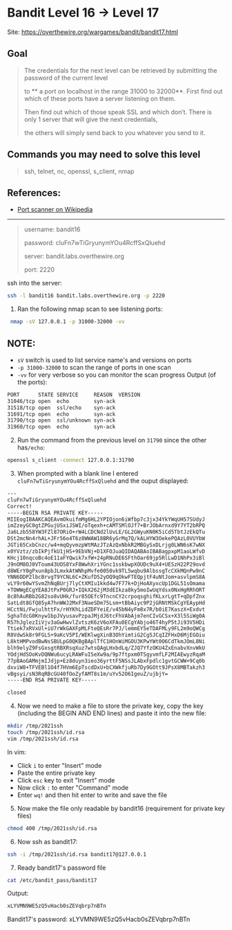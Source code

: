 # Bandit Level 16 → Level 17

Site: https://overthewire.org/wargames/bandit/bandit17.html
## Goal
> The credentials for the next level can be retrieved by submitting the password of the current level 
> 
> to ** a port on localhost in the range 31000 to 32000**. First find out which of these ports have a server listening on them. 
> 
> Then find out which of those speak SSL and which don’t. There is only 1 server that will give the next credentials, 
> 
> the others will simply send back to you whatever you send to it.

## Commands you may need to solve this level
> ssh, telnet, nc, openssl, s_client, nmap

## References:
* [Port scanner on Wikipedia](https://en.wikipedia.org/wiki/Port_scanner)

-----------------

> username: bandit16
>
> password: cluFn7wTiGryunymYOu4RcffSxQluehd
>
> server: bandit.labs.overthewire.org
>
> port: 2220

ssh into the server:
```bash
ssh -l bandit16 bandit.labs.overthewire.org -p 2220
```

1. Ran the following nmap scan to see listening ports:
```bash
 nmap -sV 127.0.0.1 -p 31000-32000 -vv
```
## NOTE:
* `sV` switch is used to list service name's and versions on ports
* `-p 31000-32000` to scan the range of ports in one scan
* `-vv` for very verbose so you can monitor the scan progress
Output (of the ports):
```bash
PORT      STATE SERVICE     REASON  VERSION
31046/tcp open  echo        syn-ack
31518/tcp open  ssl/echo    syn-ack
31691/tcp open  echo        syn-ack
31790/tcp open  ssl/unknown syn-ack
31960/tcp open  echo        syn-ack
```
2. Run the command from the previous level on `31790` since the other has`/echo`:
```bash
openssl s_client -connect 127.0.0.1:31790
```
3. When prompted with a blank line I entered `cluFn7wTiGryunymYOu4RcffSxQluehd` and the ouput displayed:
```bash
---
cluFn7wTiGryunymYOu4RcffSxQluehd
Correct!
-----BEGIN RSA PRIVATE KEY-----
MIIEogIBAAKCAQEAvmOkuifmMg6HL2YPIOjon6iWfbp7c3jx34YkYWqUH57SUdyJ
imZzeyGC0gtZPGujUSxiJSWI/oTqexh+cAMTSMlOJf7+BrJObArnxd9Y7YT2bRPQ
Ja6Lzb558YW3FZl87ORiO+rW4LCDCNd2lUvLE/GL2GWyuKN0K5iCd5TbtJzEkQTu
DSt2mcNn4rhAL+JFr56o4T6z8WWAW18BR6yGrMq7Q/kALHYW3OekePQAzL0VUYbW
JGTi65CxbCnzc/w4+mqQyvmzpWtMAzJTzAzQxNbkR2MBGySxDLrjg0LWN6sK7wNX
x0YVztz/zbIkPjfkU1jHS+9EbVNj+D1XFOJuaQIDAQABAoIBABagpxpM1aoLWfvD
KHcj10nqcoBc4oE11aFYQwik7xfW+24pRNuDE6SFthOar69jp5RlLwD1NhPx3iBl
J9nOM8OJ0VToum43UOS8YxF8WwhXriYGnc1sskbwpXOUDc9uX4+UESzH22P29ovd
d8WErY0gPxun8pbJLmxkAtWNhpMvfe0050vk9TL5wqbu9AlbssgTcCXkMQnPw9nC
YNN6DDP2lbcBrvgT9YCNL6C+ZKufD52yOQ9qOkwFTEQpjtF4uNtJom+asvlpmS8A
vLY9r60wYSvmZhNqBUrj7lyCtXMIu1kkd4w7F77k+DjHoAXyxcUp1DGL51sOmama
+TOWWgECgYEA8JtPxP0GRJ+IQkX262jM3dEIkza8ky5moIwUqYdsx0NxHgRRhORT
8c8hAuRBb2G82so8vUHk/fur85OEfc9TncnCY2crpoqsghifKLxrLgtT+qDpfZnx
SatLdt8GfQ85yA7hnWWJ2MxF3NaeSDm75Lsm+tBbAiyc9P2jGRNtMSkCgYEAypHd
HCctNi/FwjulhttFx/rHYKhLidZDFYeiE/v45bN4yFm8x7R/b0iE7KaszX+Exdvt
SghaTdcG0Knyw1bpJVyusavPzpaJMjdJ6tcFhVAbAjm7enCIvGCSx+X3l5SiWg0A
R57hJglezIiVjv3aGwHwvlZvtszK6zV6oXFAu0ECgYAbjo46T4hyP5tJi93V5HDi
Ttiek7xRVxUl+iU7rWkGAXFpMLFteQEsRr7PJ/lemmEY5eTDAFMLy9FL2m9oQWCg
R8VdwSk8r9FGLS+9aKcV5PI/WEKlwgXinB3OhYimtiG2Cg5JCqIZFHxD6MjEGOiu
L8ktHMPvodBwNsSBULpG0QKBgBAplTfC1HOnWiMGOU3KPwYWt0O6CdTkmJOmL8Ni
blh9elyZ9FsGxsgtRBXRsqXuz7wtsQAgLHxbdLq/ZJQ7YfzOKU4ZxEnabvXnvWkU
YOdjHdSOoKvDQNWu6ucyLRAWFuISeXw9a/9p7ftpxm0TSgyvmfLF2MIAEwyzRqaM
77pBAoGAMmjmIJdjp+Ez8duyn3ieo36yrttF5NSsJLAbxFpdlc1gvtGCWW+9Cq0b
dxviW8+TFVEBl1O4f7HVm6EpTscdDxU+bCXWkfjuRb7Dy9GOtt9JPsX8MBTakzh3
vBgsyi/sN3RqRBcGU40fOoZyfAMT8s1m/uYv52O6IgeuZ/ujbjY=
-----END RSA PRIVATE KEY-----

closed
```
4. Now we need to make a file to store the private key, copy the key (including the BEGIN AND END lines) and paste it into the new file:
```bash
mkdir /tmp/2021ssh
touch /tmp/2021ssh/id.rsa
vim /tmp/2021ssh/id.rsa
```
In vim:
* Click `i` to enter "Insert" mode
* Paste the entire private key
* Click `esc` key to exit "Insert" mode
* Now click `:` to enter "Command" mode
* Enter `wq!` and then hit enter to write and save the file
5. Now make the file only readable by bandit16 (requirement for private key files)
```bash
chmod 400 /tmp/2021ssh/id.rsa
```
6. Now ssh as bandit17:
```bash
ssh -i /tmp/2021ssh/id.rsa bandit17@127.0.0.1
```
7. Ready bandit17's password file
```bash
cat /etc/bandit_pass/bandit17
```
Output:
```bash
xLYVMN9WE5zQ5vHacb0sZEVqbrp7nBTn
```


Bandit17's password: xLYVMN9WE5zQ5vHacb0sZEVqbrp7nBTn
